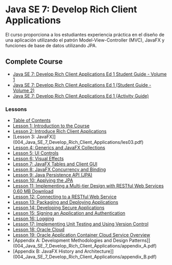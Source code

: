 # Java SE 7: Develop Rich Client Applications

El curso proporciona a los estudiantes experiencia práctica en el diseño de una aplicación utilizando el patrón Model-View-Controller (MVC), JavaFX y funciones de base de datos utilizando JPA.

## Complete Course

* [Java SE 7: Develop Rich Client Applications Ed 1 Student Guide - Volume 1](004_Java_SE_7_Develop_Rich_Client_Applications/sg1.pdf)
* [Java SE 7: Develop Rich Client Applications Ed 1 (Student Guide - Volume 2)]((004_Java_SE_7_Develop_Rich_Client_Applications/sg2.pdf))
* [Java SE 7: Develop Rich Client Applications Ed 1 (Activity Guide)](004_Java_SE_7_Develop_Rich_Client_Applications/ag.pdf)

### Lessons	 

* [Table of Contents](004_Java_SE_7_Develop_Rich_Client_Applications/toc.pdf)
* [Lesson 1: Introduction to the Course](004_Java_SE_7_Develop_Rich_Client_Applications/les01.pdf)
* [Lesson 2: Introduce Rich Client Applications](004_Java_SE_7_Develop_Rich_Client_Applications/les02.pdf)
* [Lesson 3: JavaFX]](004_Java_SE_7_Develop_Rich_Client_Applications/les03.pdf)
* [Lesson 4: Generics and JavaFX Collections](004_Java_SE_7_Develop_Rich_Client_Applications/les04.pdf)
* [Lesson 5: UI Controls](004_Java_SE_7_Develop_Rich_Client_Applications/les05.pdf)
* [Lesson 6: Visual Effects](004_Java_SE_7_Develop_Rich_Client_Applications/les06.pdf)
* [Lesson 7: JavaFX Tables and Client GUI](004_Java_SE_7_Develop_Rich_Client_Applications/les07.pdf)
* [Lesson 8: JavaFX Concurrency and Binding](004_Java_SE_7_Develop_Rich_Client_Applications/les08.pdf)
* [Lesson 9: Java Persistence API (JPA)](004_Java_SE_7_Develop_Rich_Client_Applications/les09.pdf)
* [Lesson 10: Applying the JPA](004_Java_SE_7_Develop_Rich_Client_Applications/les10.pdf)
* [Lesson 11: Implementing a Multi-tier Design with RESTful Web Services	0.60 MB	Download](004_Java_SE_7_Develop_Rich_Client_Applications/les11.pdf)
* [Lesson 12: Connecting to a RESTful Web Service](004_Java_SE_7_Develop_Rich_Client_Applications/les12.pdf)
* [Lesson 13: Packaging and Deploying Applications](004_Java_SE_7_Develop_Rich_Client_Applications/les13.pdf)
* [Lesson 14: Developing Secure Applications](004_Java_SE_7_Develop_Rich_Client_Applications/les14.pdf)
* [Lesson 15: Signing an Application and Authentication](004_Java_SE_7_Develop_Rich_Client_Applications/les15.pdf)
* [Lesson 16: Logging](004_Java_SE_7_Develop_Rich_Client_Applications/les16.pdf)
* [Lesson 17: Implementing Unit Testing and Using Version Control](004_Java_SE_7_Develop_Rich_Client_Applications/les17.pdf)
* [Lesson 18: Oracle Cloud](004_Java_SE_7_Develop_Rich_Client_Applications/les18.pdf)
* [Lesson 19: Oracle Application Container Cloud Service Overview](004_Java_SE_7_Develop_Rich_Client_Applications/les19.pdf)
* [Appendix A: Development Methodologies and Design Patterns]](004_Java_SE_7_Develop_Rich_Client_Applications/appendix_A.pdf)
* [Appendix B: JavaFX History and Architecture]](004_Java_SE_7_Develop_Rich_Client_Applications/appendix_B.pdf)
